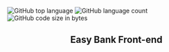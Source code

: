 ![GitHub top language](https://img.shields.io/github/languages/top/naereloire/Easy-Bank?color=yellow&style=for-the-badge)
![GitHub language count](https://img.shields.io/github/languages/count/naereloire/Easy-Bank?color=green&style=for-the-badge)
![GitHub code size in bytes](https://img.shields.io/github/languages/code-size/naereloire/Easy-Bank?style=for-the-badge)
<h2 align='center'>Easy Bank Front-end</h2>
